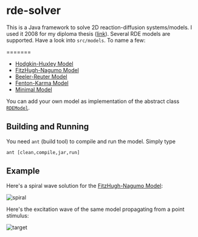 rde-solver
==========

This is a Java framework to solve 2D reaction-diffusion systems/models. I used it 2008 for my diploma thesis ([link](https://www.mariokrapp.com/docs/diplomarbeit_mario_krapp.pdf)).
Several RDE models are supported. Have a look into `src/models`. To name a few:

=======
* [Hodgkin-Huxley Model](http://en.wikipedia.org/wiki/Hodgkin–Huxley_model)
* [FitzHugh-Nagumo Model](http://en.wikipedia.org/wiki/FitzHugh–Nagumo_model)
* [Beeler-Reuter Model](http://jp.physoc.org/content/268/1/177)
* [Fenton-Karma Model](http://journals.aps.org/prl/abstract/10.1103/PhysRevLett.81.481)
* [Minimal Model](http://dx.doi.org/10.1016/j.jtbi.2008.03.029)

You can add your own model as implementation of the abstract class [`RDEModel`](src/models/RDEModel.java).

Building and Running
--------------------

You need `ant` (build tool) to compile and run the model. Simply type

```
ant [clean,compile,jar,run]
```

Example
-------

Here's a spiral wave solution for the [FitzHugh-Nagumo Model](http://en.wikipedia.org/wiki/FitzHugh–Nagumo_model):

![spiral](https://cloud.githubusercontent.com/assets/5938262/5614071/46ef5958-94ed-11e4-80ce-964830fb1eb7.gif)

Here's the excitation wave of the same model propagating from a point stimulus:

![target](https://cloud.githubusercontent.com/assets/5938262/5627334/f866c74e-9596-11e4-9549-a07176d3b0e0.gif)
